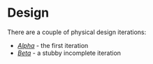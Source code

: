 # Design

There are a couple of physical design iterations:

- [_Alpha_](scad/alpha.md) - the first iteration
- [_Beta_](scad/beta.md) - a stubby incomplete iteration

